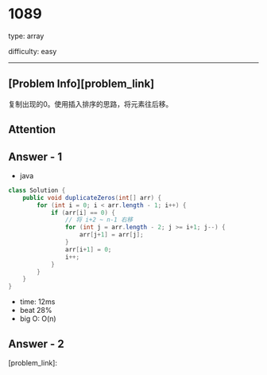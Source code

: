 
# 1089
type: array

difficulty: easy

---

## [Problem Info][problem_link]
复制出现的0。使用插入排序的思路，将元素往后移。

## Attention

## Answer - 1

- java

```java
class Solution {
    public void duplicateZeros(int[] arr) {
        for (int i = 0; i < arr.length - 1; i++) {
            if (arr[i] == 0) {
                // 将 i+2 ~ n-1 右移
                for (int j = arr.length - 2; j >= i+1; j--) {
                    arr[j+1] = arr[j];
                }
                arr[i+1] = 0;
                i++;
            }
        }
    }
}
```
- time: 12ms
- beat 28%
- big O: O(n)

## Answer - 2

[problem_link]:

